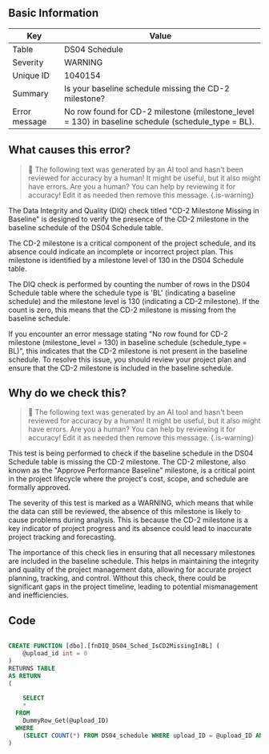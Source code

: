 ## Basic Information
| Key         | Value          |
|-------------|----------------|
| Table       | DS04 Schedule |
| Severity    | WARNING |
| Unique ID   | 1040154   |
| Summary     | Is your baseline schedule missing the CD-2 milestone? |
| Error message | No row found for CD-2 milestone (milestone_level = 130) in baseline schedule (schedule_type = BL). |

## What causes this error?

> :robot: The following text was generated by an AI tool and hasn't been reviewed for accuracy by a human! It might be useful, but it also might have errors. Are you a human? You can help by reviewing it for accuracy! Edit it as needed then remove this message.
{.is-warning}

The Data Integrity and Quality (DIQ) check titled "CD-2 Milestone Missing in Baseline" is designed to verify the presence of the CD-2 milestone in the baseline schedule of the DS04 Schedule table. 

The CD-2 milestone is a critical component of the project schedule, and its absence could indicate an incomplete or incorrect project plan. This milestone is identified by a milestone level of 130 in the DS04 Schedule table. 

The DIQ check is performed by counting the number of rows in the DS04 Schedule table where the schedule type is 'BL' (indicating a baseline schedule) and the milestone level is 130 (indicating a CD-2 milestone). If the count is zero, this means that the CD-2 milestone is missing from the baseline schedule.

If you encounter an error message stating "No row found for CD-2 milestone (milestone_level = 130) in baseline schedule (schedule_type = BL)", this indicates that the CD-2 milestone is not present in the baseline schedule. To resolve this issue, you should review your project plan and ensure that the CD-2 milestone is included in the baseline schedule.
## Why do we check this?

> :robot: The following text was generated by an AI tool and hasn't been reviewed for accuracy by a human! It might be useful, but it also might have errors. Are you a human? You can help by reviewing it for accuracy! Edit it as needed then remove this message.
{.is-warning}

This test is being performed to check if the baseline schedule in the DS04 Schedule table is missing the CD-2 milestone. The CD-2 milestone, also known as the "Approve Performance Baseline" milestone, is a critical point in the project lifecycle where the project's cost, scope, and schedule are formally approved. 

The severity of this test is marked as a WARNING, which means that while the data can still be reviewed, the absence of this milestone is likely to cause problems during analysis. This is because the CD-2 milestone is a key indicator of project progress and its absence could lead to inaccurate project tracking and forecasting.

The importance of this check lies in ensuring that all necessary milestones are included in the baseline schedule. This helps in maintaining the integrity and quality of the project management data, allowing for accurate project planning, tracking, and control. Without this check, there could be significant gaps in the project timeline, leading to potential mismanagement and inefficiencies.
## Code

```sql

CREATE FUNCTION [dbo].[fnDIQ_DS04_Sched_IsCD2MissingInBL] (
	@upload_id int = 0
)
RETURNS TABLE
AS RETURN
(
	
	SELECT 
    * 
  FROM 
    DummyRow_Get(@upload_ID)	
  WHERE
    (SELECT COUNT(*) FROM DS04_schedule WHERE upload_ID = @upload_ID AND schedule_type = 'BL' AND milestone_level = 130) = 0
)
```
